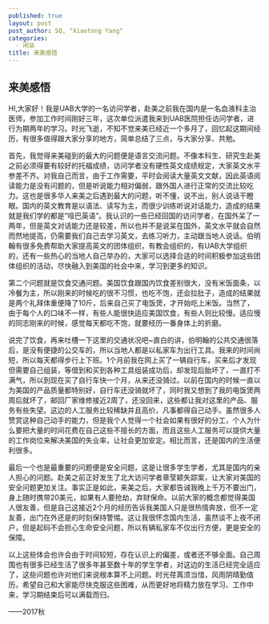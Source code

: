 ```yaml
---
published: true
layout: post
post_author: SQ, "Xiaotong Yang"
categories:
  - 闲谈
title: 来美感悟
---
```


## 来美感悟
HI,大家好！我是UAB大学的一名访问学者，赴美之前我在国内是一名血液科主治医师，参加工作时间刚好三年，这次单位派遣我来到UAB医院担任访问学者，进行为期两年的学习。时光飞逝，不知不觉来美已经近一个多月了，回忆起这期间经历，有很多值得跟大家分享的地方，简单总结了三点，与大家分享、共勉。

首先，我觉得来美碰到的最大的问题便是语言交流问题。不像本科生、研究生赴美之前必须得要有较好的托福成绩，访问学者没有硬性英文成绩规定，大家英文水平参差不齐。对我自己而言，由于工作需要，平时会阅读大量英文文献，因此英语阅读能力是没有问题的，但是听说能力相对偏弱，跟外国人进行正常的交流比较吃力。这也是很多华人来美之后遇到最大的问题，听不懂，说不出，别人说话干瞪眼。国内的英文教育是以语法、读写为主，而很少训练听说对话能力，造成的结果就是我们学的都是“哑巴英语”。我认识的一些已经回国的访问学者，在国外呆了一两年，但是英文对话能力还是较差，所以也并不是说呆在国外，英文水平就会自然而然地提高，仍需要我们自己去学习英文，去练习听力，主动跟当地人说话。伯明翰有很多免费帮助大家提高英文的团体组织，有教会组织的，有UAB大学组织的，还有一些热心的当地人自己举办的，大家可以选择合适的时间积极参加这些团体组织的活动，尽快融入到美国的社会中来，学习到更多的知识。

第二个问题就是饮食交通问题。美国饮食跟国内饮食差别很大，没有米饭面条，以冷餐为主，所以刚来的时候吃的很不习惯，也吃不饱，还会拉肚子，造成的结果就是两个礼拜体重便降了10斤，后来自己买了电饭煲，才开始吃上米饭。当然了，由于每个人的口味不一样，有些人能很快适应美国饮食，有些人则比较慢。适应慢的同志刚来的时候，感觉每天都吃不饱，就要经历一番身体上的折磨。

说完了饮食，再来吐槽一下这里的交通状况吧~直白的讲，伯明翰的公共交通很落后，是没有便捷的公交车的，所以当地人都是以私家车为出行工具。我来的时间尚短，所以每天都得步行上下班。1个月前我在网上买了一辆自行车，买来后才发现但需要自己组装，等借到和买到各种工具组装成功后，却发现后胎坏了，一直打不满气，所以到现在买了自行车快一个月，从来还没骑过。以前在国内的时候一直以为美国的产品质量都特别好，自行车还没骑就坏了，同时我又想到了我的电饭煲两周后就坏了，邮回厂家维修接近2周了，还没回来，这些都让我对这里的产品、服务有些失望。这边的人工服务比较稀缺并且高价，凡事都得自己动手。虽然很多人赞赏这种自己动手的能力，但是我个人觉得一个社会如果有很好的分工，个人为什么要把大量的时间花费在自己这些不擅长的方面，而且这些人工服务可以提供大量的工作岗位来解决美国的失业率，让社会更加安定。相比而言，还是国内的生活便利很多。

最后一个也是最重要的问题便是安全问题，这是让很多学生学者，尤其是国内的亲人担心的问题。赴美之前正好发生了北大访问学者章莹颖失踪案，让大家对美国的安全问题更加关注。事实正是如此，来美之后，大家都告诫我晚上千万不要出门，身上随时携带20美元，如果有人要抢劫，弃财保命。以前大家的概念都觉得美国人很友善，但是自己这接近2个月的经历告诉我美国人只是很热情奔放，但不一定友善，出门在外还是的时刻保持警惕。这让我很怀念国内生活，虽然谈不上夜不闭户，但是起码不会担心生命安全问题，所以有辆私家车不仅出行方便，更是安全的保障。

  以上这些体会也许会由于时间较短，存在认识上的偏差，或者还不够全面。自己周围也有很多已经生活了很多年甚至数十年的学生学者，对这边的生活已经完全适应了，这些问题也许对他们来说根本算不上问题。时光荏苒须当惜，风雨阴晴勤值历，希望自己和大家能尽快克服这些困难，从而更好地将精力放在学习、工作中来，学习期结束后可以满载而归。
    
——2017秋
